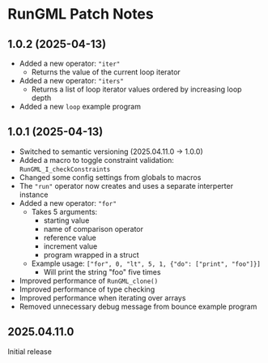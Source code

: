 # RunGML Patch Notes

## 1.0.2 (2025-04-13)
- Added a new operator: `"iter"`
    - Returns the value of the current loop iterator
- Added a new operator: `"iters"`
    - Returns a list of loop iterator values ordered by increasing loop depth
- Added a new `loop` example program

## 1.0.1 (2025-04-13)

- Switched to semantic versioning (2025.04.11.0 -> 1.0.0)
- Added a macro to toggle constraint validation: `RunGML_I_checkConstraints`
- Changed some config settings from globals to macros
- The `"run"` operator now creates and uses a separate interperter instance
- Added a new operator: `"for"`
    - Takes 5 arguments:
        - starting value
        - name of comparison operator
        - reference value
        - increment value
        - program wrapped in a struct
    - Example usage: `["for", 0, "lt", 5, 1, {"do": ["print", "foo"]}]`
        - Will print the string "foo" five times
- Improved performance of `RunGML_clone()`
- Improved performance of type checking
- Improved performance when iterating over arrays
- Removed unnecessary debug message from bounce example program


## 2025.04.11.0

Initial release
